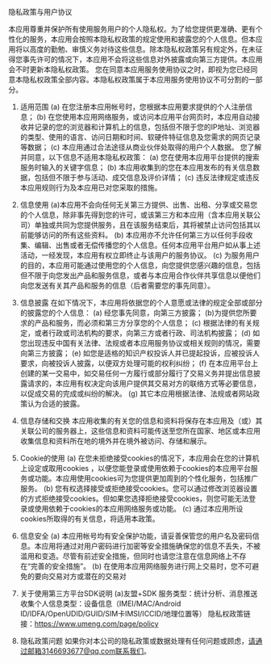 隐私政策与用户协议

本应用尊重并保护所有使用服务用户的个人隐私权。为了给您提供更准确、更有个性化的服务，本应用会按照本隐私权政策的规定使用和披露您的个人信息。但本应用将以高度的勤勉、审慎义务对待这些信息。除本隐私权政策另有规定外，在未征得您事先许可的情况下，本应用不会将这些信息对外披露或向第三方提供。本应用会不时更新本隐私权政策。 您在同意本应用服务使用协议之时，即视为您已经同意本隐私权政策全部内容。本隐私权政策属于本应用服务使用协议不可分割的一部分。

1. 适用范围 
(a) 在您注册本应用帐号时，您根据本应用要求提供的个人注册信息； 
(b) 在您使用本应用网络服务，或访问本应用平台网页时，本应用自动接收并记录的您的浏览器和计算机上的信息，包括但不限于您的IP地址、浏览器的类型、使用的语言、访问日期和时间、软硬件特征信息及您需求的网页记录等数据； 
(c) 本应用通过合法途径从商业伙伴处取得的用户个人数据。 
您了解并同意，以下信息不适用本隐私权政策： 
(a) 您在使用本应用平台提供的搜索服务时输入的关键字信息； 
(b) 本应用收集到的您在本应用发布的有关信息数据，包括但不限于参与活动、成交信息及评价详情； 
(c) 违反法律规定或违反本应用规则行为及本应用已对您采取的措施。 

2. 信息使用 
(a)本应用不会向任何无关第三方提供、出售、出租、分享或交易您的个人信息，除非事先得到您的许可，或该第三方和本应用（含本应用关联公司）单独或共同为您提供服务，且在该服务结束后，其将被禁止访问包括其以前能够访问的所有这些资料。 
(b) 本应用亦不允许任何第三方以任何手段收集、编辑、出售或者无偿传播您的个人信息。任何本应用平台用户如从事上述活动，一经发现，本应用有权立即终止与该用户的服务协议。 
(c) 为服务用户的目的，本应用可能通过使用您的个人信息，向您提供您感兴趣的信息，包括但不限于向您发出产品和服务信息，或者与本应用合作伙伴共享信息以便他们向您发送有关其产品和服务的信息（后者需要您的事先同意）。 

3. 信息披露 
在如下情况下，本应用将依据您的个人意愿或法律的规定全部或部分的披露您的个人信息：
(a) 经您事先同意，向第三方披露； 
(b)为提供您所要求的产品和服务，而必须和第三方分享您的个人信息； 
(c) 根据法律的有关规定，或者行政或司法机构的要求，向第三方或者行政、司法机构披露； 
(d) 如您出现违反中国有关法律、法规或者本应用服务协议或相关规则的情况，需要向第三方披露； 
(e) 如您是适格的知识产权投诉人并已提起投诉，应被投诉人要求，向被投诉人披露，以便双方处理可能的权利纠纷； 
(f) 在本应用平台上创建的某一交易中，如交易任何一方履行或部分履行了交易义务并提出信息披露请求的，本应用有权决定向该用户提供其交易对方的联络方式等必要信息，以促成交易的完成或纠纷的解决。 
(g) 其它本应用根据法律、法规或者网站政策认为合适的披露。 

4. 信息存储和交换 
本应用收集的有关您的信息和资料将保存在本应用及（或）其关联公司的服务器上，这些信息和资料可能传送至您所在国家、地区或本应用收集信息和资料所在地的境外并在境外被访问、存储和展示。 

5. Cookie的使用 
(a) 在您未拒绝接受cookies的情况下，本应用会在您的计算机上设定或取用cookies ，以便您能登录或使用依赖于cookies的本应用平台服务或功能。本应用使用cookies可为您提供更加周到的个性化服务，包括推广服务。 
(b) 您有权选择接受或拒绝接受cookies。您可以通过修改浏览器设置的方式拒绝接受cookies。但如果您选择拒绝接受cookies，则您可能无法登录或使用依赖于cookies的本应用网络服务或功能。 
(c) 通过本应用所设cookies所取得的有关信息，将适用本政策。 

6. 信息安全 
(a) 本应用帐号均有安全保护功能，请妥善保管您的用户名及密码信息。本应用将通过对用户密码进行加密等安全措施确保您的信息不丢失，不被滥用和变造。尽管有前述安全措施，但同时也请您注意在信息网络上不存在“完善的安全措施”。 
(b) 在使用本应用网络服务进行网上交易时，您不可避免的要向交易对方或潜在的交易对 

7. 关于使用第三方平台SDK说明
(a)友盟+SDK
服务类型：统计分析、消息推送
收集个人信息类型：设备信息（IMEI/MAC/Android ID/IDFA/OpenUDID/GUID/SIM卡IMSI/ICCID/地理位置等）
隐私权政策链接：https://www.umeng.com/page/policy

8. 隐私政策问题 
如果你对本公司的隐私政策或数据处理有任何问题或顾虑，请通过邮箱3146693677@qq.com联系我们。

